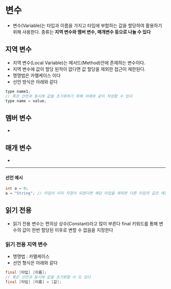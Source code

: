 # 변수
* 변수(Variable)는 타입과 이름을 가지고 타입에 부합하는 값을 할당하여 활용하기 위해 사용한다. 종류는 **지역 변수와 멤버 변수, 매개변수 등으로 나눌 수 있다**
## 지역 변수
* 지역 변수(Local Variable)는 메서드(Method)안에 존재하는 변수이다.
* 지역 변수에 값이 할당 된적이 없다면 값 할당을 제외한 접근이 제한된다.
* 명명법은 카멜케이스 이다
* 선언 방식은 아래와 같다
```java
type name1;
// 혹은 선언과 동시에 값을 초기화하기 위해 아래와 같이 작성할 수 있다
type name = value;
```
## 멤버 변수
* 
## 매개 변수
* 
----
#### 선언 예시
```java
int a = 0;
a = "String"; // 타입이 이미 지정이 되었다면 해당 타입을 제외한 다른 타입의 값은 재할당이 되지 않는다
```

## 읽기 전용
* 읽기 전용 변수는 편의상 상수(Constant)라고 많이 부른다 final 키워드를 통해 변수의 값이 한번 할당된 이후로 변할 수 없음을 지정한다
### 읽기 전용 지역 변수
* 명명법 : 카멜케이스
* 선언 형식은 아래와 같다
```java
final [타입] [이름];
// 혹은 선언과 동시에 값을 초기화할 수 도 있다
final [타입] [이름] = [값];
```
